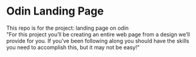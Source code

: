 # Odin Landing Page
This repo is for the project: landing page on odin  
"For this project you’ll be creating an entire web page from a  design we’ll provide for you. If you’ve been following along  you should have the skills you need to accomplish this, but it  may not be easy!"